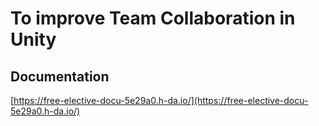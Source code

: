 # To improve Team Collaboration in Unity

## Documentation
[https://free-elective-docu-5e29a0.h-da.io/](https://free-elective-docu-5e29a0.h-da.io/)
